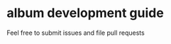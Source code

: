 album development guide
================================

Feel free to submit issues and file pull requests

